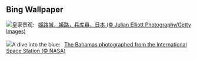 ## Bing Wallpaper
![](https://www.bing.com/th?id=OHR.JapanHimeji_ZH-CN8344654166_UHD.jpg&w=1000)皇家景观:&nbsp;&ensp;[姬路城，姫路，兵库县，日本 (© Julian Elliott Photography/Getty Images)](https://www.bing.com/th?id=OHR.JapanHimeji_ZH-CN8344654166_UHD.jpg)
<br><br/>
![](https://www.bing.com/th?id=OHR.BahamasSpace_EN-US1544254149_UHD.jpg&w=1000)A dive into the blue:&nbsp;&ensp;[The Bahamas photographed from the International Space Station (© NASA)](https://www.bing.com/th?id=OHR.BahamasSpace_EN-US1544254149_UHD.jpg)
<br><br/>
